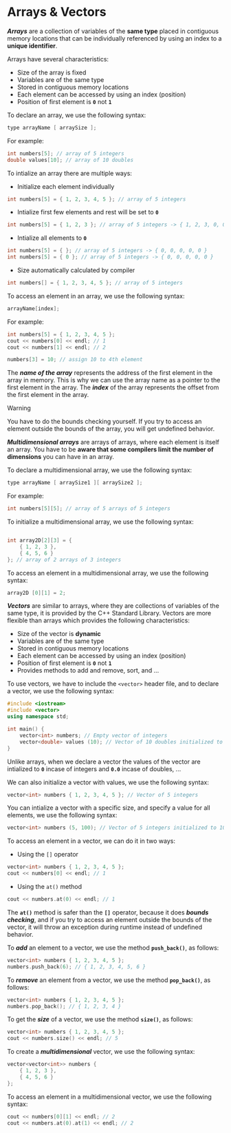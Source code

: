 # Arrays & Vectors

***Arrays*** are a collection of variables of the **same type** placed in contiguous memory locations that can be individually referenced by using an index to a **unique identifier**.

Arrays have several characteristics:

- Size of the array is fixed
- Variables are of the same type
- Stored in contiguous memory locations
- Each element can be accessed by using an index (position)
- Position of first element is **`0`** not **`1`**

To declare an array, we use the following syntax:

```cpp
type arrayName [ arraySize ];
```

For example:

```cpp
int numbers[5]; // array of 5 integers
double values[10]; // array of 10 doubles
```

To intialize an array there are multiple ways:

- Initialize each element individually

```cpp
int numbers[5] = { 1, 2, 3, 4, 5 }; // array of 5 integers
```

- Intialize first few elements and rest will be set to **`0`**

```cpp
int numbers[5] = { 1, 2, 3 }; // array of 5 integers -> { 1, 2, 3, 0, 0 }
```

- Intialize all elements to **`0`**

```cpp
int numbers[5] = { }; // array of 5 integers -> { 0, 0, 0, 0, 0 }
int numbers[5] = { 0 }; // array of 5 integers -> { 0, 0, 0, 0, 0 }
```

- Size automatically calculated by compiler

```cpp
int numbers[] = { 1, 2, 3, 4, 5 }; // array of 5 integers
```

To access an element in an array, we use the following syntax:

```cpp
arrayName[index];
```

For example:

```cpp
int numbers[5] = { 1, 2, 3, 4, 5 };
cout << numbers[0] << endl; // 1
cout << numbers[1] << endl; // 2

numbers[3] = 10; // assign 10 to 4th element
```

The ***name of the array*** represents the address of the first element in the array in memory. This is why we can use the array name as a pointer to the first element in the array. The ***index*** of the array represents the offset from the first element in the array.

>[!WARNING]
> You have to do the bounds checking yourself. If you try to access an element outside the bounds of the array, you will get undefined behavior.

***Multidimensional arrays*** are arrays of arrays, where each element is itself an array. You have to be **aware that some compilers limit the number of dimensions** you can have in an array.

To declare a multidimensional array, we use the following syntax:

```cpp
type arrayName [ arraySize1 ][ arraySize2 ];
```

For example:

```cpp
int numbers[5][5]; // array of 5 arrays of 5 integers
```

To initialize a multidimensional array, we use the following syntax:

```cpp

int array2D[2][3] = { 
    { 1, 2, 3 }, 
    { 4, 5, 6 } 
}; // array of 2 arrays of 3 integers
```

To access an element in a multidimensional array, we use the following syntax:

```cpp
array2D [0][1] = 2;
```

***Vectors*** are similar to arrays, where they are collections of variables of the same type, it is provided by the C++ Standard Library. Vectors are more flexible than arrays which provides the following characteristics:

- Size of the vector is **dynamic**
- Variables are of the same type
- Stored in contiguous memory locations
- Each element can be accessed by using an index (position)
- Position of first element is **`0`** not **`1`**
- Provides methods to add and remove, sort, and ...

To use vectors, we have to include the `<vector>` header file, and to declare a vector, we use the following syntax:

```cpp
#include <iostream>
#include <vector>
using namespace std;

int main() {
    vector<int> numbers; // Empty vector of integers
    vector<double> values (10); // Vector of 10 doubles initialized to 0.0
}
```

Unlike arrays, when we declare a vector the values of the vector are intialized to **`0`** incase of integers and **`0.0`** incase of doubles, ...

We can also initialize a vector with values, we use the following syntax:

```cpp
vector<int> numbers { 1, 2, 3, 4, 5 }; // Vector of 5 integers
```

You can intialize a vector with a specific size, and specify a value for all elements, we use the following syntax:

```cpp
vector<int> numbers (5, 100); // Vector of 5 integers initialized to 100
```

To access an element in a vector, we can do it in two ways:

- Using the `[]` operator

```cpp
vector<int> numbers { 1, 2, 3, 4, 5 };
cout << numbers[0] << endl; // 1
```

- Using the `at()` method

```cpp
cout << numbers.at(0) << endl; // 1
```

The **`at()`** method is safer than the **`[]`** operator, because it does ***bounds checking***, and if you try to access an element outside the bounds of the vector, it will throw an exception during runtime instead of undefined behavior.

To ***add*** an element to a vector, we use the method **`push_back()`**, as follows:

```cpp
vector<int> numbers { 1, 2, 3, 4, 5 };
numbers.push_back(6); // { 1, 2, 3, 4, 5, 6 }
```

To ***remove*** an element from a vector, we use the method **`pop_back()`**, as follows:

```cpp
vector<int> numbers { 1, 2, 3, 4, 5 };
numbers.pop_back(); // { 1, 2, 3, 4 }
```

To get the ***size*** of a vector, we use the method **`size()`**, as follows:

```cpp
vector<int> numbers { 1, 2, 3, 4, 5 };
cout << numbers.size() << endl; // 5
```

To create a ***multidimensional*** vector, we use the following syntax:

```cpp
vector<vector<int>> numbers {
    { 1, 2, 3 },
    { 4, 5, 6 }
};
```

To access an element in a multidimensional vector, we use the following syntax:

```cpp
cout << numbers[0][1] << endl; // 2
cout << numbers.at(0).at(1) << endl; // 2
```
